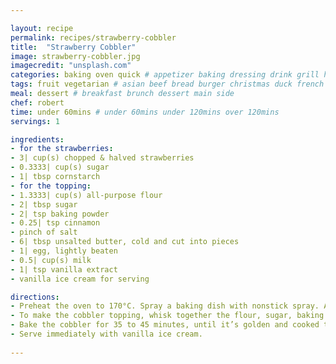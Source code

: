 ```yaml
---

layout: recipe
permalink: recipes/strawberry-cobbler 
title:  "Strawberry Cobbler"
image: strawberry-cobbler.jpg 
imagecredit: "unsplash.com" 
categories: baking oven quick # appetizer baking dressing drink grill healthyish marinade oven pickling quick raw salad sandwich sauce snack soup
tags: fruit vegetarian # asian beef bread burger christmas duck french fruit indian italian mexican nuts pasta pork poultry rice seafood thanksgiving vegetarian
meal: dessert # breakfast brunch dessert main side
chef: robert 
time: under 60mins # under 60mins under 120mins over 120mins
servings: 1 

ingredients:
- for the strawberries:
- 3| cup(s) chopped & halved strawberries
- 0.3333| cup(s) sugar
- 1| tbsp cornstarch
- for the topping:
- 1.3333| cup(s) all-purpose flour
- 2| tbsp sugar
- 2| tsp baking powder
- 0.25| tsp cinnamon
- pinch of salt
- 6| tbsp unsalted butter, cold and cut into pieces
- 1| egg, lightly beaten
- 0.5| cup(s) milk
- 1| tsp vanilla extract
- vanilla ice cream for serving

directions:
- Preheat the oven to 170°C. Spray a baking dish with nonstick spray. Add the strawberries and sprinkle with the sugar and cornstarch. Toss gently, just until the berries are coated.
- To make the cobbler topping, whisk together the flour, sugar, baking powder, cinnamon and salt. Using a fork, pastry blender or your fingers, add the butter and incorporate it into the flour until small pieces and crumbs remain. Beat together the egg, milk and vanilla extract. Add it into the dry ingredients and stir until a dough forms. Add spoonfuls of the dough all over the strawberries.
- Bake the cobbler for 35 to 45 minutes, until it’s golden and cooked through. I sometimes pull it out and check the underside of the cobbler, just to make sure the topping it cooked through.
- Serve immediately with vanilla ice cream.
 
--- 
```

